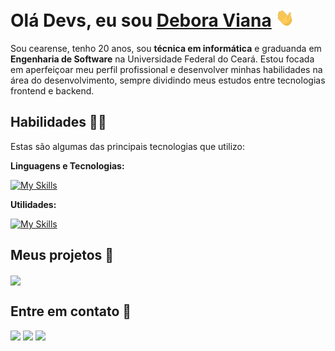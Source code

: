 
<h1>Olá Devs, eu sou <a  href="https://www.linkedin.com/in/deboraviana3/">Debora Viana</a> <img  src="https://raw.githubusercontent.com/ABSphreak/ABSphreak/master/gifs/Hi.gif" width="30px"></h1>

Sou cearense, tenho 20 anos, sou **técnica em informática** e graduanda em **Engenharia de Software** na Universidade Federal do Ceará. Estou focada em aperfeiçoar meu perfil profissional e desenvolver minhas habilidades na área do desenvolvimento, sempre dividindo meus estudos entre tecnologias frontend e backend.

## Habilidades 👨‍💻

Estas são algumas das principais tecnologias que utilizo:

**Linguagens e Tecnologias:**

[![My Skills](https://skillicons.dev/icons?i=java,spring,postgresql,html,css,javascript,typescript,nodejs,react,&theme=dark&perline=15)](https://skillicons.dev)

**Utilidades:**

[![My Skills](https://skillicons.dev/icons?i=docker,electron,figma,vscode,gitlab,idea&theme=dark&perline=15)](https://skillicons.dev)

## Meus projetos :muscle:

<a href="https://github.com/deboravians/SGB">
  <!-- Change the `github-readme-stats.anuraghazra1.vercel.app` to `github-readme-stats.vercel.app`  -->
  <img align="center" src="https://github-readme-stats.vercel.app/api/pin/?username=deboravians&repo=SGB&theme=dark" />
</a>   

## Entre em contato :handshake:

<a href="https://www.linkedin.com/in/deboraviana3/"><img src="https://skillicons.dev/icons?i=linkedin&theme=dark&perline=15"></a>
<a href="mailto:deboravianadev@gmail.com"><img src="https://skillicons.dev/icons?i=gmail&theme=dark&perline=15"></a>
<a href="https://www.instagram.com/deboravians/"><img src="https://skillicons.dev/icons?i=instagram&theme=dark&perline=15"></a>
